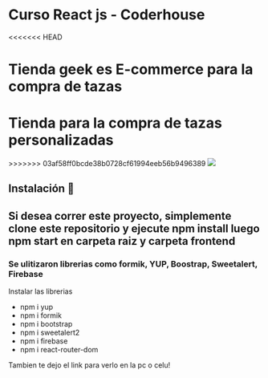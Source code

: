 # Curso React js - Coderhouse

<<<<<<< HEAD

# <h1>Tienda geek es E-commerce para la compra de tazas</h1>

<h1>Tienda para la compra de tazas personalizadas</h1>
>>>>>>> 03af58ff0bcde38b0728cf61994eeb56b9496389

<img src="https://">

<h2>Instalación 🔧<h2>
<p>Si desea correr este proyecto, simplemente clone este repositorio y ejecute npm install luego npm start en carpeta raiz y carpeta frontend</p>
<h3>Se ulitizaron librerias como formik, YUP, Boostrap, Sweetalert, Firebase</h3>

<p>Instalar las librerias</p>
<ul>
<li>npm i yup </li>
<li>npm i formik</li>
<li>npm i bootstrap</li>
<li>npm i sweetalert2</li>
<li>npm i firebase</li>
<li>npm i react-router-dom</li>
</ul>

<p>Tambien te dejo el link para verlo en la pc o celu!</p>



